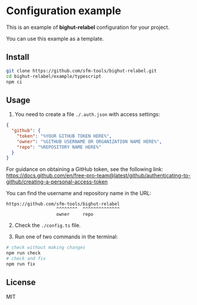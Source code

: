 # Configuration example

This is an example of **bighut-relabel** configuration for your project.

You can use this example as a template.

## Install

```bash
git clone https://github.com/sfm-tools/bighut-relabel.git
cd bighut-relabel/example/typescript
npm ci
```

## Usage

1. You need to create a file `./.auth.json` with access settings:

```json
{
  "github": {
    "token": "%YOUR GITHUB TOKEN HERE%",
    "owner": "%GITHUB USERNAME OR ORGANIZATION NAME HERE%",
    "repo": "%REPOSITORY NAME HERE%"
  }
}
```

For guidance on obtaining a GitHub token, see the following link:
https://docs.github.com/en/free-pro-team@latest/github/authenticating-to-github/creating-a-personal-access-token

You can find the username and repository name in the URL:

```
https://github.com/sfm-tools/bighut-relabel
                   ^^^^^^^^  ^^^^^^^^^^^^^^
                   owner     repo
```

2. Check the `./config.ts` file.

3. Run one of two commands in the terminal:

```bash
# check without making changes
npm run check
# check and fix
npm run fix
```

## License
MIT
